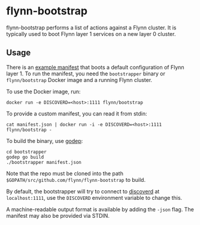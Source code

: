 # flynn-bootstrap

flynn-bootstrap performs a list of actions against a Flynn cluster. It is
typically used to boot Flynn layer 1 services on a new layer 0 cluster.

## Usage

There is an [example manifest](bootstrapper/manifest.json) that boots a default
configuration of Flynn layer 1. To run the manifest, you need the `bootstrapper`
binary or `flynn/bootstrap` Docker image and a running Flynn cluster.

To use the Docker image, run:

```text
docker run -e DISCOVERD=<host>:1111 flynn/bootstrap
```

To provide a custom manifest, you can read it from stdin:

```text
cat manifest.json | docker run -i -e DISCOVERD=<host>:1111 flynn/bootstrap -
```

To build the binary, use [godep](https://github.com/tools/godep):

```text
cd bootstrapper
godep go build
./bootstrapper manifest.json
```

Note that the repo must be cloned into the path
`$GOPATH/src/github.com/flynn/flynn-bootstrap` to build.

By default, the bootstrapper will try to connect to
[discoverd](https://github.com/flynn/discoverd) at `localhost:1111`, use the
`DISCOVERD` environment variable to change this.

A machine-readable output format is available by adding the `-json` flag. The
manifest may also be provided via STDIN.
